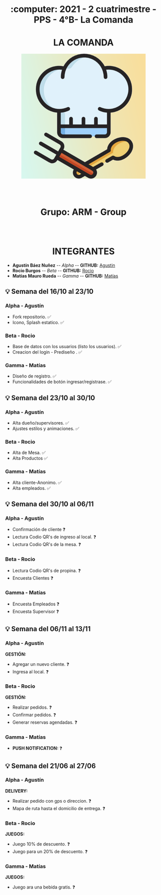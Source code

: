 <h1 align="center"> :computer: 2021 - 2 cuatrimestre - PPS - 4°B- La Comanda </h1> 

<h1 align="center"> LA COMANDA </h1> 



<p align="center">
<img src="./TP_Comanda/src/assets/images/icono.png" border-radius="100%" width="400" height="400">
</p>

<br>
<br>

<h1 align="center"> Grupo: ARM - Group </h1> 

<br>
<br>
<h1 align="center"> INTEGRANTES </h1> 

* **Agustín Báez Nuñez** -- *Alpha* -- **GITHUB:** [Agustin](https://github.com/agusb98)
* **Rocio Burgos** -- *Beta* -- **GITHUB:** [Rocio](https://github.com/rocioburgos)
* **Matías Mauro Rueda** -- *Gamma* -- **GITHUB:** [Matías](https://github.com/matirue)


## :bulb: Semana del 16/10 al 23/10


### Alpha - Agustín

- Fork repositorio. :white_check_mark:
- Icono, Splash estatico. :white_check_mark:


### Beta - Rocio

- Base de datos con los usuarios (listo los usuarios). :white_check_mark:
- Creacion del login - Prediseño . :white_check_mark:


### Gamma - Matías

- Diseño de registro. :white_check_mark:
- Funcionalidades de botón ingresar/registrase. :white_check_mark:

<h4></h4>

## :bulb: Semana del 23/10 al 30/10


### Alpha - Agustín

- Alta dueño/supervisores. :white_check_mark:
- Ajustes estilos y animaciones. :white_check_mark:


### Beta - Rocio 

- Alta de Mesa. :white_check_mark:
- Alta Productos :white_check_mark:


### Gamma - Matías

- Alta cliente-Anonimo. :white_check_mark:
- Alta empleados. :white_check_mark:

<h4></h4>

## :bulb: Semana del 30/10 al 06/11


### Alpha - Agustín

- Confirmación de cliente :question: 
- Lectura Codio QR's de ingreso al local. :question: 
- Lectura Codio QR's de la mesa. :question: 


### Beta - Rocio 

- Lectura Codio QR's de propina. :question: 
- Encuesta Clientes :question:


### Gamma - Matías

- Encuesta Empleados :question:
- Encuesta Supervisor :question:

<h4></h4>

## :bulb: Semana del 06/11 al 13/11 


### Alpha - Agustín

**GESTIÓN:** 
- Agregar un nuevo cliente. :question:
- Ingresa al local. :question:


### Beta - Rocio 

**GESTIÓN:** 
- Realizar pedidos. :question:
- Confirmar pedidos. :question:
- Generar reservas agendadas. :question:


### Gamma - Matías

- **PUSH NOTIFICATION:** :question:

<h4></h4>

## :bulb: Semana del 21/06 al 27/06


### Alpha - Agustín

**DELIVERY:** 
- Realizar pedido con gps o direccion. :question:
- Mapa de ruta hasta el domicilio de entrega. :question:


### Beta - Rocio 

**JUEGOS:** 
- Juego 10% de descuento. :question:
- Juego para un 20% de descuento. :question:


### Gamma - Matías

**JUEGOS:** 
- Juego ara una bebida gratis. :question:


<h4></h4>




